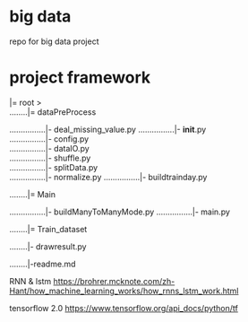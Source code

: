 # big data
repo for big data project

# project framework
|= root >  
........|= dataPreProcess

................|- deal_missing_value.py
................|- __init__.py  
................|- config.py  
................|- dataIO.py  
................|- shuffle.py  
................|- splitData.py  
................|- normalize.py
................|- buildtrainday.py

........|= Main

................|- buildManyToManyMode.py
................|- main.py

........|= Train_dataset

........|- drawresult.py

........|-readme.md 


RNN & lstm
https://brohrer.mcknote.com/zh-Hant/how_machine_learning_works/how_rnns_lstm_work.html


tensorflow 2.0 
https://www.tensorflow.org/api_docs/python/tf

